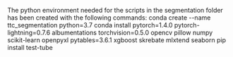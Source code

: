 The python environment needed for the scripts in the segmentation folder has been created with the following commands:
conda create --name ttc_segmentation python=3.7
conda install pytorch=1.4.0 pytorch-lightning=0.7.6 albumentations torchvision=0.5.0 opencv pillow numpy scikit-learn openpyxl pytables=3.6.1 xgboost skrebate mlxtend seaborn
pip install test-tube